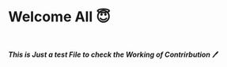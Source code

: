 # Welcome All :innocent:
<br>

***This is Just a test File to check the Working of Contrirbution*** :pen:
